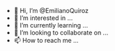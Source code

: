 - 👋 Hi, I’m @EmilianoQuiroz
- 👀 I’m interested in ...
- 🌱 I’m currently learning ...
- 💞️ I’m looking to collaborate on ...
- 📫 How to reach me ...

<!---
EmilianoQuiroz/EmilianoQuiroz is a ✨ special ✨ repository because its `README.md` (this file) appears on your GitHub profile.
You can click the Preview link to take a look at your changes.
--->
